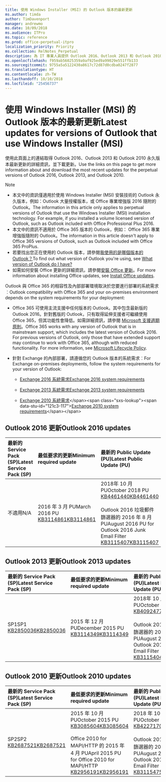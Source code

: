 ```yaml
---
title: 使用 Windows Installer (MSI) 的 Outlook 版本的最新更新
ms.author: timda
author: TimDavenport
manager: andrewmo
ms.date: 10/09/2018
ms.audience: ITPro
ms.topic: reference
ms.prod: office-perpetual-itpro
localization_priority: Priority
ms.collection: RelNotes_Perpetual
description: 為 IT 專業人員提供 Outlook 2016、Outlook 2013 和 Outlook 2010 永久版本的最新更新資訊連結
ms.openlocfilehash: f959ab56025359a9af925ed9a99029e551ffb133
ms.sourcegitcommit: 9755a5a5122430a8617c72d87d0cdba0247f2877
ms.translationtype: HT
ms.contentlocale: zh-TW
ms.lasthandoff: 10/10/2018
ms.locfileid: "25456737"
---
```

# <a name="latest-updates-for-versions-of-outlook-that-use-windows-installer-msi"></a><span data-ttu-id="121c3-103">使用 Windows Installer (MSI) 的 Outlook 版本的最新更新</span><span class="sxs-lookup"><span data-stu-id="121c3-103">Latest updates for versions of Outlook that use Windows Installer (MSI)</span></span>

<span data-ttu-id="121c3-104">使用此頁面上的連結取得 Outlook 2016、Outlook 2013 和 Outlook 2010 永久版本最新更新的詳細資訊，並下載更新。</span><span class="sxs-lookup"><span data-stu-id="121c3-104">Use the links on this page to get more information about and download the most recent updates for the perpetual versions of Outlook 2016, Outlook 2013, and Outlook 2010.</span></span>
  
> [!NOTE]
> - <span data-ttu-id="121c3-p101">本文中的資訊僅適用於使用 Windows Installer (MSI) 安裝技術的 Outlook 永久版本，例如：Outlook 大量授權版本，或 Office 專業增強版 2016 隨附的 Outlook。</span><span class="sxs-lookup"><span data-stu-id="121c3-p101">The information in this article only applies to perpetual versions of Outlook that use the Windows Installer (MSI) installation technology. For example, if you installed a volume licensed version of Outlook, such as Outlook included with Office Professional Plus 2016.</span></span>
> - <span data-ttu-id="121c3-107">本文中的資訊不適用於 Office 365 版本的 Outlook，例如： Office 365 專業增強版隨附的 Outlook。</span><span class="sxs-lookup"><span data-stu-id="121c3-107">The information in this article doesn't apply to Office 365 versions of Outlook, such as Outlook included with Office 365 ProPlus.</span></span>
> - <span data-ttu-id="121c3-108">若要找出您正在使用的 Outlook 版本，請參閱[我使用的是哪個版本的 Outlook？](https://support.office.com/article/b3a9568c-edb5-42b9-9825-d48d82b2257c)</span><span class="sxs-lookup"><span data-stu-id="121c3-108">To find out what version of Outlook you're using, see [What version of Outlook do I have?](https://support.office.com/article/b3a9568c-edb5-42b9-9825-d48d82b2257c)</span></span>
> - <span data-ttu-id="121c3-109">如需如何安裝 Office 更新的詳細資訊，請參閱[安裝 Office 更新](https://support.office.com/article/2ab296f3-7f03-43a2-8e50-46de917611c5)。</span><span class="sxs-lookup"><span data-stu-id="121c3-109">For more information about installing Office updates, see [Install Office updates](https://support.office.com/article/2ab296f3-7f03-43a2-8e50-46de917611c5).</span></span> 
  
<span data-ttu-id="121c3-110">Outlook 與 Office 365 的相容性及內部部署環境取決於您要進行部署的系統需求︰</span><span class="sxs-lookup"><span data-stu-id="121c3-110">Outlook compatibility with Office 365 and your on-premises environment depends on the system requirements for your deployment:</span></span>
  
- <span data-ttu-id="121c3-p102">Office 365 可使用主流支援中任何版本的 Outlook。其中包含最新版的 Outlook 2016。針對舊版的 Outlook，只有取得延伸支援者可繼續使用 Office 365，但其功能性會降低。如需詳細資訊，請參閱 [Microsoft 支援週期原則](https://support.microsoft.com/lifecycle)。</span><span class="sxs-lookup"><span data-stu-id="121c3-p102">Office 365 works with any version of Outlook that is in mainstream support, which includes the latest version of Outlook 2016. For previous versions of Outlook, only those that have extended support may continue to work with Office 365, although with reduced functionality. For more information, see [Microsoft Lifecycle Policy](https://support.microsoft.com/lifecycle).</span></span>
    
- <span data-ttu-id="121c3-114">針對 Exchange 的內部部署，請遵循您的 Outlook 版本的系統需求︰</span><span class="sxs-lookup"><span data-stu-id="121c3-114">For Exchange on-premises deployments, follow the system requirements for your version of Outlook:</span></span>
    
  - [<span data-ttu-id="121c3-115">Exchange 2016 系統需求</span><span class="sxs-lookup"><span data-stu-id="121c3-115">Exchange 2016 system requirements</span></span>](https://docs.microsoft.com/Exchange/plan-and-deploy/system-requirements)
    
  - [<span data-ttu-id="121c3-116">Exchange 2013 系統需求</span><span class="sxs-lookup"><span data-stu-id="121c3-116">Exchange 2013 system requirements</span></span>](https://technet.microsoft.com/en-us/library/aa996719%28v=exchg.150%29.aspx)
    
  - <span data-ttu-id="121c3-117">[Exchange 2010 系統需求](https://docs.microsoft.com/previous-versions/office/exchange-server-2010/aa996719(v=exchg.141))</span><span class="sxs-lookup"><span data-stu-id="121c3-117">[Exchange 2010 system requirements](https://docs.microsoft.com/previous-versions/office/exchange-server-2010/aa996719(v=exchg.141))</span></span>

   
## <a name="outlook-2016-updates"></a><span data-ttu-id="121c3-118">Outlook 2016 更新</span><span class="sxs-lookup"><span data-stu-id="121c3-118">Outlook 2016 updates</span></span>

|<span data-ttu-id="121c3-119">**最新的 Service Pack (SP)**</span><span class="sxs-lookup"><span data-stu-id="121c3-119">**Latest Service Pack (SP)**</span></span>|<span data-ttu-id="121c3-120">**最低要求的更新**</span><span class="sxs-lookup"><span data-stu-id="121c3-120">**Minimum required update**</span></span>|<span data-ttu-id="121c3-121">**最新的 Public Update (PU)**</span><span class="sxs-lookup"><span data-stu-id="121c3-121">**Latest Public Update (PU)**</span></span>|
|:-----|:-----|:-----|
|<span data-ttu-id="121c3-122">不適用</span><span class="sxs-lookup"><span data-stu-id="121c3-122">N/A</span></span>  <br/> |<span data-ttu-id="121c3-123">2016 年 3 月 PU</span><span class="sxs-lookup"><span data-stu-id="121c3-123">March 2016 PU</span></span> <br/>[<span data-ttu-id="121c3-124">KB3114861</span><span class="sxs-lookup"><span data-stu-id="121c3-124">KB3114861</span></span>](https://support.microsoft.com/help/3114861) <br/> |<span data-ttu-id="121c3-125">2018年 10 月 PU</span><span class="sxs-lookup"><span data-stu-id="121c3-125">October 2018 PU</span></span> <br/>[<span data-ttu-id="121c3-126">KB4461440</span><span class="sxs-lookup"><span data-stu-id="121c3-126">KB4461440</span></span>](https://support.microsoft.com/help/4461440) <br/><br/> <span data-ttu-id="121c3-127">Outlook 2016 垃圾郵件篩選器的 2016 年 8 月 PU</span><span class="sxs-lookup"><span data-stu-id="121c3-127">August 2016 PU for Outlook 2016 Junk Email Filter</span></span>  <br/>[<span data-ttu-id="121c3-128">KB3115407</span><span class="sxs-lookup"><span data-stu-id="121c3-128">KB3115407</span></span>](https://support.microsoft.com/help/3115407) <br/> |
   
## <a name="outlook-2013-updates"></a><span data-ttu-id="121c3-129">Outlook 2013 更新</span><span class="sxs-lookup"><span data-stu-id="121c3-129">Outlook 2013 updates</span></span>

|<span data-ttu-id="121c3-130">**最新的 Service Pack (SP)**</span><span class="sxs-lookup"><span data-stu-id="121c3-130">**Latest Service Pack (SP)**</span></span>|<span data-ttu-id="121c3-131">**最低要求的更新**</span><span class="sxs-lookup"><span data-stu-id="121c3-131">**Minimum required update**</span></span>|<span data-ttu-id="121c3-132">**最新的 Public Update (PU)**</span><span class="sxs-lookup"><span data-stu-id="121c3-132">**Latest Public Update (PU)**</span></span>|
|:-----|:-----|:-----|
|<span data-ttu-id="121c3-133">SP1</span><span class="sxs-lookup"><span data-stu-id="121c3-133">SP1</span></span>  <br/>[<span data-ttu-id="121c3-134">KB2850036</span><span class="sxs-lookup"><span data-stu-id="121c3-134">KB2850036</span></span>](https://go.microsoft.com/fwlink/p/?LinkId=512538) <br/> |<span data-ttu-id="121c3-135">2015 年 12 月 PU</span><span class="sxs-lookup"><span data-stu-id="121c3-135">December 2015 PU</span></span> <br/>[<span data-ttu-id="121c3-136">KB3114349</span><span class="sxs-lookup"><span data-stu-id="121c3-136">KB3114349</span></span>](https://support.microsoft.com/kb/3114349) <br/> |<span data-ttu-id="121c3-137">2018年 10 月 PU</span><span class="sxs-lookup"><span data-stu-id="121c3-137">October 2018 PU</span></span> <br/>[<span data-ttu-id="121c3-138">KB4092477</span><span class="sxs-lookup"><span data-stu-id="121c3-138">KB4092477</span></span>](https://support.microsoft.com/help/4092477) <br/><br/>  <span data-ttu-id="121c3-139">Outlook 2013 垃圾郵件篩選器的 2016 年 8 月 PU</span><span class="sxs-lookup"><span data-stu-id="121c3-139">August 2016 PU for Outlook 2013 Junk Email Filter</span></span> <br/> [<span data-ttu-id="121c3-140">KB3115404</span><span class="sxs-lookup"><span data-stu-id="121c3-140">KB3115404</span></span>](https://support.microsoft.com/kb/3115404) <br/> |
   
## <a name="outlook-2010-updates"></a><span data-ttu-id="121c3-141">Outlook 2010 更新</span><span class="sxs-lookup"><span data-stu-id="121c3-141">Outlook 2010 updates</span></span>

|<span data-ttu-id="121c3-142">**最新的 Service Pack (SP)**</span><span class="sxs-lookup"><span data-stu-id="121c3-142">**Latest Service Pack (SP)**</span></span>|<span data-ttu-id="121c3-143">**最低要求的更新**</span><span class="sxs-lookup"><span data-stu-id="121c3-143">**Minimum required update**</span></span>|<span data-ttu-id="121c3-144">**最新的 Public Update (PU)**</span><span class="sxs-lookup"><span data-stu-id="121c3-144">**Latest Public Update (PU)**</span></span>|
|:-----|:-----|:-----|
|<span data-ttu-id="121c3-145">SP2</span><span class="sxs-lookup"><span data-stu-id="121c3-145">SP2</span></span> <br/>[<span data-ttu-id="121c3-146">KB2687521</span><span class="sxs-lookup"><span data-stu-id="121c3-146">KB2687521</span></span>](https://go.microsoft.com/fwlink/p/?LinkId=512542) <br/> |<span data-ttu-id="121c3-147">2015 年 10 月 PU</span><span class="sxs-lookup"><span data-stu-id="121c3-147">October 2015 PU</span></span> <br/> [<span data-ttu-id="121c3-148">KB3085604</span><span class="sxs-lookup"><span data-stu-id="121c3-148">KB3085604</span></span>](https://support.microsoft.com/kb/3085604) <br/><br/>  <span data-ttu-id="121c3-149">Office 2010 for MAPI/HTTP 的 2015 年 4 月 PU</span><span class="sxs-lookup"><span data-stu-id="121c3-149">April 2015 PU for Office 2010 for MAPI/HTTP</span></span> <br/> [<span data-ttu-id="121c3-150">KB2956191</span><span class="sxs-lookup"><span data-stu-id="121c3-150">KB2956191</span></span>](https://support.microsoft.com/en-us/help/2956191/april-14-2015-update-for-office-2010-kb2956191) <br/> |<span data-ttu-id="121c3-151">2018 年 10 月 PU</span><span class="sxs-lookup"><span data-stu-id="121c3-151">October 2018 PU</span></span> <br/>[<span data-ttu-id="121c3-152">KB4227170</span><span class="sxs-lookup"><span data-stu-id="121c3-152">KB4227170</span></span>](https://support.microsoft.com/help/4227170) <br/><br/>  <span data-ttu-id="121c3-153">Outlook 2010 垃圾郵件篩選器的 2016 年 8 月 PU</span><span class="sxs-lookup"><span data-stu-id="121c3-153">August 2016 PU for Outlook 2010 Junk Email Filter</span></span> <br/> [<span data-ttu-id="121c3-154">KB3115475</span><span class="sxs-lookup"><span data-stu-id="121c3-154">KB3115475</span></span>](https://support.microsoft.com/kb/3115475) <br/> |
   

